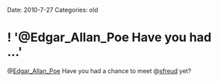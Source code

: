Date: 2010-7-27
Categories: old

# ! '@Edgar_Allan_Poe Have you had ...'

@<a href="http://twitter.com/Edgar_Allan_Poe" class="aktt_username">Edgar_Allan_Poe</a> Have you had a chance to meet @<a href="http://twitter.com/sfreud" class="aktt_username">sfreud</a> yet?

